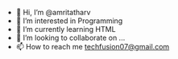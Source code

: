 - 👋 Hi, I’m @amritatharv
- 👀 I’m interested in Programming 
- 🌱 I’m currently learning HTML
- 💞️ I’m looking to collaborate on ...
- 📫 How to reach me techfusion07@gmail.com 

<!---
amritatharv/amritatharv is a ✨ special ✨ repository because its `README.md` (this file) appears on your GitHub profile.
You can click the Preview link to take a look at your changes.
--->
